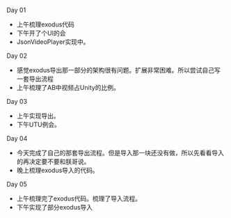 Day 01
* 上午梳理exodus代码
* 下午开了个UI的会
* JsonVideoPlayer实现中。

Day 02
* 感觉exodus导出那一部分的架构很有问题。扩展非常困难。所以尝试自己写一套导出流程
* 上午梳理了AB中视频占Unity的比例。

Day 03
* 上午实现导出。
* 下午UTU例会。

Day 04
* 今天完成了自己的那套导出流程。但是导入那一块还没有做，所以先看看导入的再决定要不要和朕哥说。
* 晚上梳理exodus导入的代码。


Day 05
* 上午梳理完了exodus代码。梳理了导入流程。
* 下午实现了部分exodus导入

